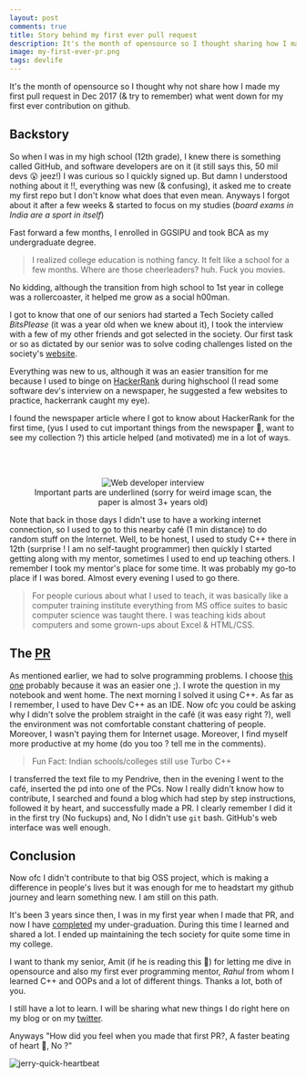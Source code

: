```yaml
---
layout: post
comments: true
title: Story behind my first ever pull request
description: It's the month of opensource so I thought sharing how I made my first pull request in 2017 (& try to remember) what went down for my first ever contribution on github
image: my-first-ever-pr.png
tags: devlife
---
```




It's the month of opensource so I thought why not share how I made my first pull request in Dec 2017 (& try to remember) what went down for my first ever contribution on github.

## Backstory

So when I was in my high school (12th grade), I knew there is something called GitHub, and software developers are on it (it still says this, 50 mil devs 😮 jeez!) I was curious so I quickly signed up.
But damn I understood nothing about it !!, everything was new (& confusing), it asked me to create my first repo but I don't know what does that even mean.
Anyways I forgot about it after a few weeks & started to focus on my studies (_board exams in India are a sport in itself_)

Fast forward a few months, I enrolled in GGSIPU and took BCA as my undergraduate degree.

> I realized college education is nothing fancy. It felt like a school for a few months. Where are those cheerleaders? huh. Fuck you movies.

No kidding, although the transition from high school to 1st year in college was a rollercoaster, it helped me grow as a social h00man.

I got to know that one of our seniors had started a Tech Society called _BitsPlease_ (it was a year old when we knew about it),
I took the interview with a few of my other friends and got selected in the society. Our first task or so as dictated by our senior was to solve coding challenges listed on the society's [website](https://bitsplease.pythonanywhere.com).

Everything was new to us, although it was an easier transition for me because I used to binge on [HackerRank](https://www.hackerrank.com/bhupeshv) during highschool (I read some software dev's interview on a newspaper, he suggested a few websites to practice, hackerrank caught my eye).

I found the newspaper article where I got to know about HackerRank for the first time, (yus I used to cut important things from the newspaper 👀, want to see my collection ?) this article helped (and motivated) me in a lot of ways.

<br/><br>

<center>
<figure>
	<img alt="Web developer interview" src="https://drive.google.com/uc?export=view&id=1hwC_4SzghloDYfLCaZCVvuMloJ4YWF3s">
	<figcaption>Important parts are underlined (sorry for weird image scan, the paper is almost 3+ years old)</figcaption>
</figure>
</center>

Note that back in those days I didn't use to have a working internet connection, so I used to go to this nearby café (1 min distance) to do random stuff on the Internet. Well, to be honest, I used to study C++ there in 12th (surprise ! I am no self-taught programmer) then quickly I started getting along with my mentor, sometimes I used to end up teaching others. I remember I took my mentor's place for some time. It was probably my go-to place if I was bored. Almost every evening I used to go there.

> For people curious about what I used to teach, it was basically like a computer training institute everything from MS office suites to basic computer science was taught there. I was teaching kids about computers and some grown-ups about Excel & HTML/CSS.


## The [PR](https://github.com/BitsPleaseMSI/BitsPlease-solutions/pull/6)

As mentioned earlier, we had to solve programming problems. I choose [this one](https://bitsplease.pythonanywhere.com/problem/18) probably because it was an easier one ;).
I wrote the question in my notebook and went home. The next morning I solved it using C++. As far as I remember, I used to have Dev C++ as an IDE.
Now ofc you could be asking why I didn't solve the problem straight in the café (it was easy right ?), well the environment was not comfortable constant chattering of people. Moreover, I wasn't paying them for Internet usage.
Moreover, I find myself more productive at my home (do you too ? tell me in the comments).

> Fun Fact: Indian schools/colleges still use Turbo C++

I transferred the text file to my Pendrive, then in the evening I went to the café, inserted the pd into one of the PCs. Now I really didn't know how to contribute, I searched and found a blog which had step by step instructions, followed it by heart, and successfully made a PR.
I clearly remember I did it in the first try (No fuckups) and, No I didn't use `git` bash. GitHub's web interface was well enough.


## Conclusion

Now ofc I didn't contribute to that big OSS project, which is making a difference in people's lives but it was enough for me to headstart my github journey and learn something new. I am still on this path.

It's been 3 years since then, I was in my first year when I made that PR, and now I have [completed](https://bhupesh-v.github.io/college-is-over/) my under-graduation. During this time I learned and shared a lot. I ended up maintaining the tech society for quite some time in my college.

I want to thank my senior, Amit (if he is reading this 👀) for letting me dive in opensource and also my first ever programming mentor, _Rahul_ from whom I learned C++ and OOPs and a lot of different things.
Thanks a lot, both of you.

I still have a lot to learn. I will be sharing what new things I do right here on my blog or on my [twitter](https://twitter.com/bhupeshimself).

Anyways "How did you feel when you made that first PR?, A faster beating of heart 💓, No ?"

![jerry-quick-heartbeat](https://media1.tenor.com/images/75092f912fdab0e8e83cac21d6e9439c/tenor.gif?itemid=7839058)
